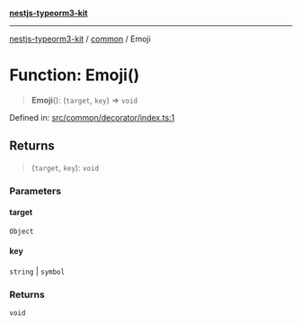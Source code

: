 [**nestjs-typeorm3-kit**](../../README.md)

***

[nestjs-typeorm3-kit](../../README.md) / [common](../README.md) / Emoji

# Function: Emoji()

> **Emoji**(): (`target`, `key`) => `void`

Defined in: [src/common/decorator/index.ts:1](https://github.com/x302502/nestjs-typeorm3-kit/blob/313e27f27be24cb76b799a33cc27551fc0070682/src/common/decorator/index.ts#L1)

## Returns

> (`target`, `key`): `void`

### Parameters

#### target

`Object`

#### key

`string` | `symbol`

### Returns

`void`
